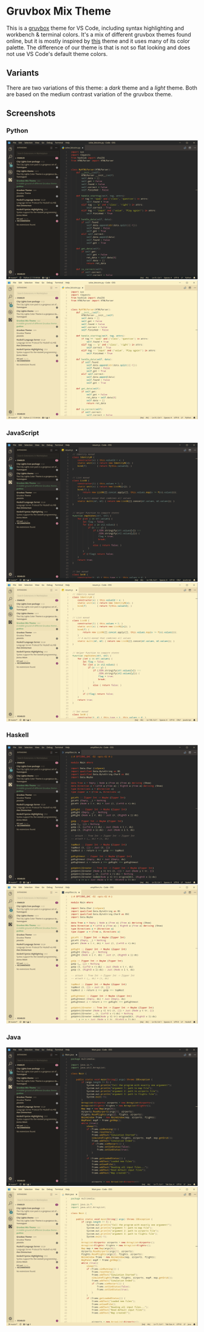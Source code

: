 # Gruvbox Mix Theme

This is a [gruvbox](https://github.com/morhetz/gruvbox) theme for VS Code, including syntax highlighting and workbench & terminal colors. It's a mix of different gruvbox themes found online, but it is mostly inspired by [this](https://github.com/jdinhify/vscode-theme-gruvbox) theme and it uses many of its color palette. The difference of our theme is that is not so flat looking and does not use VS Code's default theme colors.

## Variants

There are two variations of this theme: a *dark* theme and  a *light* theme. Both are based on the medium contrast variation of the gruvbox theme.

## Screenshots

### Python
![python-dark](images/python-dark.png)
![python-light](images/python-light.png)

### JavaScript
![javascript-dark](images/javascript-dark.png)
![javascript-light](images/javascript-light.png)

### Haskell
![haskell-dark](images/haskell-dark.png)
![haskell-light](images/haskell-light.png)

### Java
![java-dark](images/java-dark.png)
![java-light](images/java-light.png)